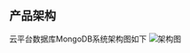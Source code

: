 ## 产品架构
云平台数据库MongoDB系统架构图如下
![架构图](http://imgcache.tce.fsphere.cn/image/mccdn.qcloud.com/static/img/65628226168a3cf8d89643e8aadaeda9/jiagou.png)


